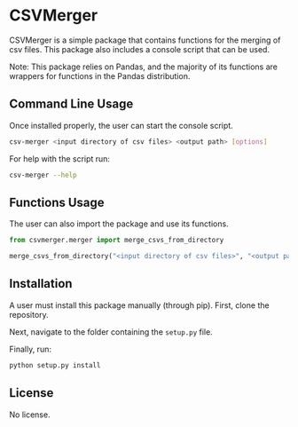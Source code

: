 # CSVMerger

CSVMerger is a simple package that contains functions for the merging of csv files.
This package also includes a console script that can be used.


Note: This package relies on Pandas, and the majority of its functions are wrappers for functions in the Pandas distribution.

## Command Line Usage
Once installed properly, the user can start the console script.

```bash
csv-merger <input directory of csv files> <output path> [options]
```
For help with the script run:
```bash
csv-merger --help
```

## Functions Usage
The user can also import the package and use its functions.

```python
from csvmerger.merger import merge_csvs_from_directory

merge_csvs_from_directory("<input directory of csv files>", "<output path>")
```

## Installation
A user must install this package manually (through pip).
First, clone the repository.

Next, navigate to the folder containing the `setup.py` file.

Finally, run:
```bash
python setup.py install
```


## License
No license.